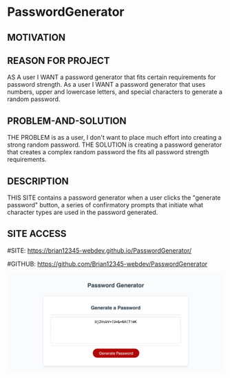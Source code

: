# PasswordGenerator

## MOTIVATION

## REASON FOR PROJECT

AS A user I WANT a password generator that fits certain requirements for password strength. As a user I WANT a password generator that uses numbers, upper and lowercase letters, and special characters to generate a random password.
## PROBLEM-AND-SOLUTION

THE PROBLEM is as a user, I don't want to place much effort into creating a strong random password. THE SOLUTION is creating a password generator that creates a complex random password the fits all password strength requirements.

## DESCRIPTION

THIS SITE contains a password generator when a user clicks the "generate password" button, a series of confirmatory prompts that initiate what character types are used in the password generated.

## SITE ACCESS
#SITE: https://brian12345-webdev.github.io/PasswordGenerator/

#GITHUB: https://github.com/Brian12345-webdev/PasswordGenerator

![Alt text](image.png)